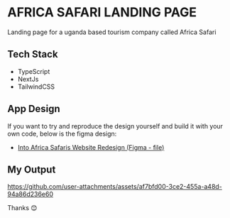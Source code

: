 # AFRICA SAFARI LANDING PAGE

Landing page for a uganda based tourism company called Africa Safari

## Tech Stack

- TypeScript
- NextJs
- TailwindCSS

## App Design

If you want to try and reproduce the design yourself and build it with your own code, below is the figma design:

- [Into Africa Safaris Website Redesign (Figma - file)](<https://www.figma.com/design/oTzLzJbgkt0ajb55vz8R8r/Into-Africa-Safaris--Website-Redesign-(Copy)?node-id=0-1&p=f&t=IMDgldlJxlslCJPm-0>)

## My Output
https://github.com/user-attachments/assets/af7bfd00-3ce2-455a-a48d-94a86d236e60

Thanks 😊
